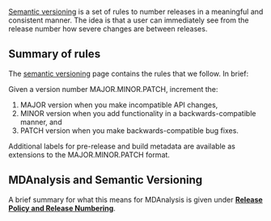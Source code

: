 [Semantic versioning](http://semver.org/) is a set of rules to number releases in a meaningful and consistent manner. The idea is that a user can immediately see from the release number how severe changes are between releases.

## Summary of rules ##
The [semantic versioning](http://semver.org/) page contains the rules that we follow. In brief:

Given a version number MAJOR.MINOR.PATCH, increment the:

  1. MAJOR version when you make incompatible API changes,
  1. MINOR version when you add functionality in a backwards-compatible manner, and
  1. PATCH version when you make backwards-compatible bug fixes.

Additional labels for pre-release and build metadata are available as extensions to the MAJOR.MINOR.PATCH format.

## MDAnalysis and Semantic Versioning ##
A brief summary for what this means for MDAnalysis is given under
**[Release Policy and Release Numbering](PreparingReleases#Release_policy_and_release_numbering)**.
